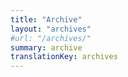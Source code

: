 ```yaml
---
title: "Archive"
layout: "archives"
#url: "/archives/"
summary: archive
translationKey: archives
---
```

